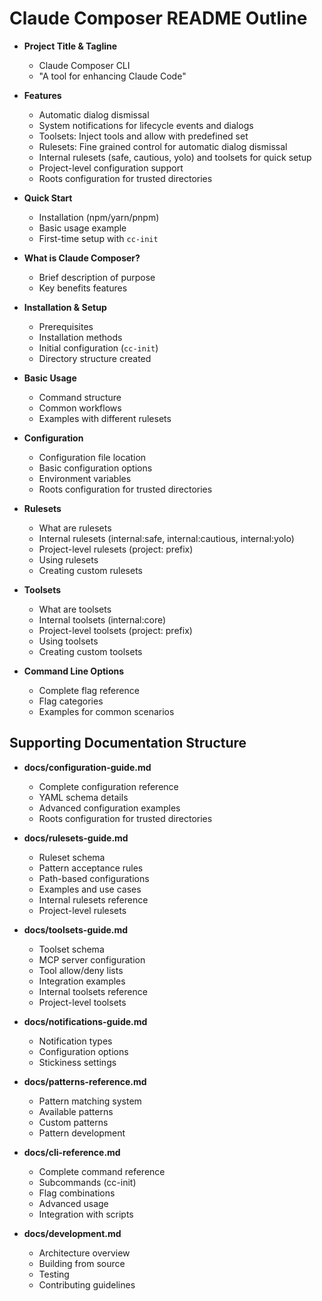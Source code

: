 # Claude Composer README Outline

- **Project Title & Tagline**

  - Claude Composer CLI
  - "A tool for enhancing Claude Code"

- **Features**

  - Automatic dialog dismissal
  - System notifications for lifecycle events and dialogs
  - Toolsets: Inject tools and allow with predefined set
  - Rulesets: Fine grained control for automatic dialog dismissal
  - Internal rulesets (safe, cautious, yolo) and toolsets for quick setup
  - Project-level configuration support
  - Roots configuration for trusted directories

- **Quick Start**

  - Installation (npm/yarn/pnpm)
  - Basic usage example
  - First-time setup with `cc-init`

- **What is Claude Composer?**

  - Brief description of purpose
  - Key benefits features

- **Installation & Setup**

  - Prerequisites
  - Installation methods
  - Initial configuration (`cc-init`)
  - Directory structure created

- **Basic Usage**

  - Command structure
  - Common workflows
  - Examples with different rulesets

- **Configuration**

  - Configuration file location
  - Basic configuration options
  - Environment variables
  - Roots configuration for trusted directories

- **Rulesets**

  - What are rulesets
  - Internal rulesets (internal:safe, internal:cautious, internal:yolo)
  - Project-level rulesets (project: prefix)
  - Using rulesets
  - Creating custom rulesets

- **Toolsets**

  - What are toolsets
  - Internal toolsets (internal:core)
  - Project-level toolsets (project: prefix)
  - Using toolsets
  - Creating custom toolsets

- **Command Line Options**
  - Complete flag reference
  - Flag categories
  - Examples for common scenarios

## Supporting Documentation Structure

- **docs/configuration-guide.md**

  - Complete configuration reference
  - YAML schema details
  - Advanced configuration examples
  - Roots configuration for trusted directories

- **docs/rulesets-guide.md**

  - Ruleset schema
  - Pattern acceptance rules
  - Path-based configurations
  - Examples and use cases
  - Internal rulesets reference
  - Project-level rulesets

- **docs/toolsets-guide.md**

  - Toolset schema
  - MCP server configuration
  - Tool allow/deny lists
  - Integration examples
  - Internal toolsets reference
  - Project-level toolsets

- **docs/notifications-guide.md**

  - Notification types
  - Configuration options
  - Stickiness settings

- **docs/patterns-reference.md**

  - Pattern matching system
  - Available patterns
  - Custom patterns
  - Pattern development

- **docs/cli-reference.md**

  - Complete command reference
  - Subcommands (cc-init)
  - Flag combinations
  - Advanced usage
  - Integration with scripts

- **docs/development.md**
  - Architecture overview
  - Building from source
  - Testing
  - Contributing guidelines
